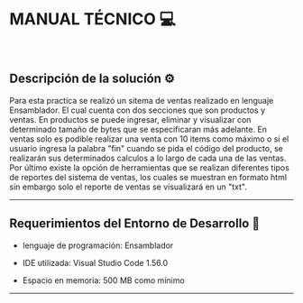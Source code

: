 # **MANUAL TÉCNICO** 💻

<br>

## Descripción de la solución ⚙️ 
Para esta practica se realizó un sitema de ventas realizado en lenguaje Ensamblador. El cual cuenta con dos secciones que son productos y ventas. En productos se puede ingresar, eliminar y visualizar con determinado tamaño de bytes que se especificaran más adelante. En ventas solo es podible realizar una venta con 10 items como máximo o si el usuario ingresa la palabra "fin" cuando se pida el código del producto, se realizarán sus determinados calculos a lo largo de cada una de las ventas. Por último existe la opción de herramientas que se realizan diferentes tipos de reportes del sistema de ventas, los cuales se muestran en formato html sin embargo solo el reporte de ventas se visualizará en un "txt".

___

## Requerimientos del Entorno de Desarrollo 🔧
* lenguaje de programación: Ensamblador

* IDE utilizada: Visual Studio Code 1.56.0

* Espacio en memoria: 500 MB como mínimo

___